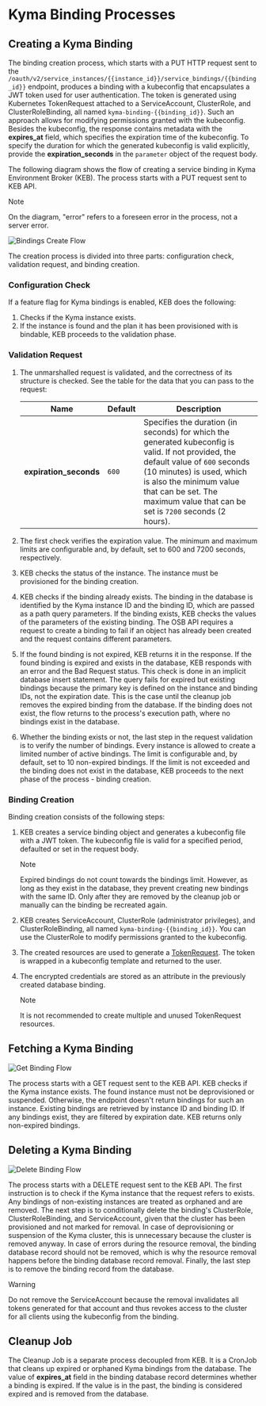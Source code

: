 # Kyma Binding Processes<!--the topic that covers all the sections; is it ok?-->

## Creating a Kyma Binding

The binding creation process, which starts with a PUT HTTP request sent to the `/oauth/v2/service_instances/{{instance_id}}/service_bindings/{{binding_id}}` endpoint, produces a binding with a kubeconfig that encapsulates a JWT token used for user authentication. The token is generated using Kubernetes TokenRequest attached to a ServiceAccount, ClusterRole, and ClusterRoleBinding, all named `kyma-binding-{{binding_id}}`. Such an approach allows for modifying permissions granted with the kubeconfig.
Besides the kubeconfig, the response contains metadata with the **expires_at** field, which specifies the expiration time of the kubeconfig.
To specify the duration for which the generated kubeconfig is valid explicitly, provide the **expiration_seconds** in the `parameter` object of the request body.

The following diagram shows the flow of creating a service binding in Kyma Environment Broker (KEB). The process starts with a PUT request sent to KEB API.

> [!NOTE]
> On the diagram, "error" refers to a foreseen error in the process, not a server error.

![Bindings Create Flow](../assets/bindings-create-flow.drawio.svg)

The creation process is divided into three parts: configuration check, validation request, and binding creation.

### Configuration Check

If a feature flag for Kyma bindings is enabled, KEB does the following:
1. Checks if the Kyma instance exists.
2. If the instance is found and the plan it has been provisioned with is bindable, KEB proceeds to the validation phase.

### Validation Request

1. The unmarshalled request is validated, and the correctness of its structure is checked. See the table for the data that you can pass to the request:

   | Name                   | Default | Description                                                                                                                                                                                                                                                                |
   |------------------------|---------|----------------------------------------------------------------------------------------------------------------------------------------------------------------------------------------------------------------------------------------------------------------------------|
   | **expiration_seconds** | `600`   | Specifies the duration (in seconds) for which the generated kubeconfig is valid. If not provided, the default value of `600` seconds (10 minutes) is used, which is also the minimum value that can be set. The maximum value that can be set is `7200` seconds (2 hours). |

2. The first check verifies the expiration value. The minimum and maximum limits are configurable and, by default, set to 600 and 7200 seconds, respectively.
3. KEB checks the status of the instance. The instance must be provisioned for the binding creation.
4. KEB checks if the binding already exists. The binding in the database is identified by the Kyma instance ID and the binding ID, which are passed as a path query parameters. If the binding exists, KEB checks the values of the parameters of the existing binding. The OSB API requires a request to create a binding to fail if an object has already been created and the request contains different parameters.
5. If the found binding is not expired, KEB returns it in the response. If the found binding is expired and exists in the database, KEB responds with an error and the Bad Request status. This check is done in an implicit database insert statement. The query fails for expired but existing bindings because the primary key is defined on the instance and binding IDs, not the expiration date. This is the case until the cleanup job removes the expired binding from the database. If the binding does not exist, the flow returns to the process's execution path, where no bindings exist in the database.
6. Whether the binding exists or not, the last step in the request validation is to verify the number of bindings. Every instance is allowed to create a limited number of active bindings. The limit is configurable and, by default, set to 10 non-expired bindings. If the limit is not exceeded and the binding does not exist in the database, KEB proceeds to the next phase of the process - binding creation.

### Binding Creation

Binding creation consists of the following steps:
1. KEB creates a service binding object and generates a kubeconfig file with a JWT token. The kubeconfig file is valid for a specified period, defaulted or set in the request body.

   > [!NOTE]
   >  Expired bindings do not count towards the bindings limit. However, as long as they exist in the database, they prevent creating new bindings with the same ID. Only after they are removed by the cleanup job or manually can the binding be recreated again.

2. KEB creates ServiceAccount, ClusterRole (administrator privileges), and ClusterRoleBinding, all named `kyma-binding-{{binding_id}}`. You can use the ClusterRole to modify permissions granted to the kubeconfig.
3. The created resources are used to generate a [TokenRequest](https://kubernetes.io/docs/reference/kubernetes-api/authentication-resources/token-request-v1/). The token is wrapped in a kubeconfig template and returned to the user.
4. The encrypted credentials are stored as an attribute in the previously created database binding.

   > [!NOTE]
   >  It is not recommended to create multiple and unused TokenRequest resources.

## Fetching a Kyma Binding

![Get Binding Flow](../assets/bindings-get-flow.drawio.svg)

The process starts with a GET request sent to the KEB API.
KEB checks if the Kyma instance exists. The found instance must not be deprovisioned or suspended. Otherwise, the endpoint doesn't return bindings for such an instance. 
Existing bindings are retrieved by instance ID and binding ID. If any bindings exist, they are filtered by expiration date. KEB returns only non-expired bindings.

## Deleting a Kyma Binding

![Delete Binding Flow](../assets/bindings-delete-flow.drawio.svg)

The process starts with a DELETE request sent to the KEB API. The first instruction is to check if the Kyma instance that the request refers to exists.
Any bindings of non-existing instances are treated as orphaned and are removed. The next step is to conditionally delete the binding's ClusterRole, ClusterRoleBinding, and ServiceAccount, given that the cluster has been provisioned and not marked for removal. In case of deprovisioning or suspension of the Kyma cluster, this is unnecessary because the cluster is removed anyway.
In case of errors during the resource removal, the binding database record should not be removed, which is why the resource removal happens before the binding database record removal.
Finally, the last step is to remove the binding record from the database.

> [!WARNING]
> Do not remove the ServiceAccount because the removal invalidates all tokens generated for that account and thus revokes access to the cluster for all clients using the kubeconfig from the binding.

## Cleanup Job

The Cleanup Job is a separate process decoupled from KEB. It is a CronJob that cleans up expired or orphaned Kyma bindings from the database. The value of **expires_at** field in the binding database record determines whether a binding is expired. If the value is in the past, the binding is considered expired and is removed from the database. 
